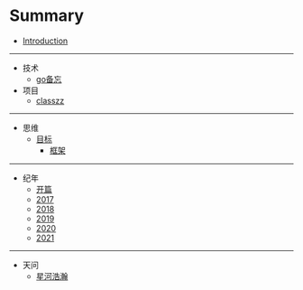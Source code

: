 # Summary

* [Introduction](README.md)

-----
* 技术
    * [go备忘](技术/go备忘.md)
* 项目
    * [classzz](项目/classzz.md)

-----
* 思维
    * [目标](思维/目标.md)
        * [框架](思维/框架.md)

-----
* 纪年
    * [开篇](纪年/index.md)
    * [2017](纪年/2017.md)
    * [2018](纪年/2018.md)
    * [2019](纪年/2019.md)
    * [2020](纪年/2020.md)
    * [2021](纪年/2021.md)

-----
* 天问
    * [星河浩瀚](天问/星系.md)

